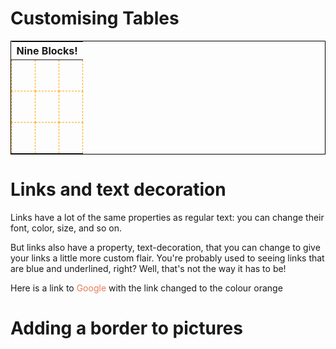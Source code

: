 
<html>
<head>
	<style>
		td {
	height: 50px;
	border: 1px dashed orange;
}
		table {
	border: 1px solid black;
}
		a {
	color: #E87B5A;
	text-decoration: none;
}
	</style>
	<title>Building Blocks</title>
</head>
<body>
<h1>Customising Tables</h1>	
		<table>
			<thead>
				<th colspan="3">Nine Blocks!</th>
			</thead>
			<tbody>
				<tr>
					<td></td>
					<td></td>
					<td></td>
				</tr>
				<tr>
					<td></td>
					<td></td>
					<td></td>
				</tr>
				<tr>
					<td></td>
					<td></td>
					<td></td>
				</tr>
			</tbody>
		</table>
<h1>Links and text decoration</h1>
<p>Links have a lot of the same properties as regular text: you can change their font, color, size, and so on.</p>
<p>But links also have a property, text-decoration, that you can change to give your links a little more custom flair. You're probably used to seeing links that are blue and underlined, right? Well, that's not the way it has to be!</p>
<p>Here is a link to <a href="www.google.co.uk" target="blank"> Google</a> with the link changed to the colour orange</p>
<h1>Adding a border to pictures</h1>
<img src="" />
</body>
</html>
